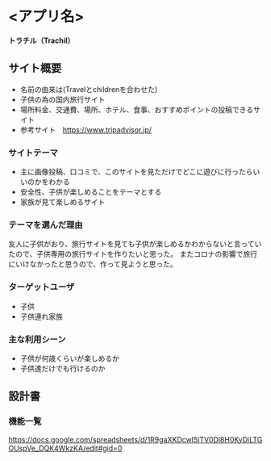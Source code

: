 # <アプリ名>
**トラチル（Trachil）**

## サイト概要
* 名前の由来は(Travelとchildrenを合わせた)
* 子供の為の国内旅行サイト
* 場所料金、交通費、場所、ホテル、食事、おすすめポイントの投稿できるサイト
* 参考サイト　https://www.tripadvisor.jp/


### サイトテーマ
* 主に画像投稿、口コミで、このサイトを見ただけでどこに遊びに行ったらいいのかをわかる
* 安全性、子供が楽しめることをテーマとする
* 家族が見て楽しめるサイト

### テーマを選んだ理由
友人に子供がおり、旅行サイトを見ても子供が楽しめるかわからないと言っていたので、子供専用の旅行サイトを作りたいと思った。
またコロナの影響で旅行にいけなかったと思うので、作って見ようと思った。

### ターゲットユーザ
* 子供
* 子供連れ家族

### 主な利用シーン
* 子供が何歳くらいが楽しめるか
* 子供達だけでも行けるのか

## 設計書

### 機能一覧
https://docs.google.com/spreadsheets/d/1R9gaXKDcwI5lTV0Dl8H0KyDiLTGOUspVe_DQK4WkzKA/edit#gid=0
